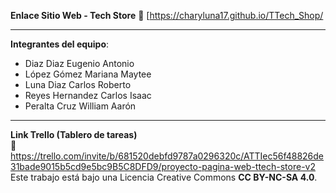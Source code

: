**Enlace Sitio Web - Tech Store**
🔗 [https://charyluna17.github.io/TTech_Shop/

---

**Integrantes del equipo**:  
- Diaz Diaz Eugenio Antonio  
- López Gómez Mariana Maytee  
- Luna Diaz Carlos Roberto  
- Reyes Hernandez Carlos Isaac
- Peralta Cruz William Aarón  

---

**Link Trello (Tablero de tareas)**  
📌 https://trello.com/invite/b/681520debfd9787a0296320c/ATTIec56f48826de31bade9015b5cd9e5bc9B5C8DFD9/proyecto-pagina-web-ttech-store-v2
Este trabajo está bajo una Licencia Creative Commons **CC BY-NC-SA 4.0**.
